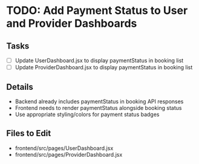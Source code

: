 # TODO: Add Payment Status to User and Provider Dashboards

## Tasks
- [ ] Update UserDashboard.jsx to display paymentStatus in booking list
- [ ] Update ProviderDashboard.jsx to display paymentStatus in booking list

## Details
- Backend already includes paymentStatus in booking API responses
- Frontend needs to render paymentStatus alongside booking status
- Use appropriate styling/colors for payment status badges

## Files to Edit
- frontend/src/pages/UserDashboard.jsx
- frontend/src/pages/ProviderDashboard.jsx
